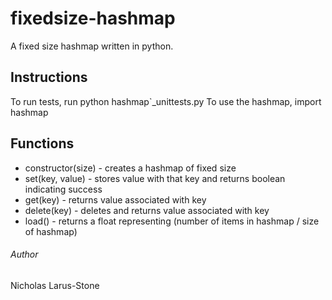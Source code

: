 # fixedsize-hashmap
A fixed size hashmap written in python. 

## Instructions

To run tests, run python hashmap`_unittests.py
To use the hashmap, import hashmap

## Functions
* constructor(size) - creates a hashmap of fixed size
* set(key, value) - stores value with that key and returns boolean indicating success
* get(key) - returns value associated with key
* delete(key) - deletes and returns value associated with key
* load() - returns a float representing (number of items in hashmap / size of hashmap)

###### Author
Nicholas Larus-Stone
